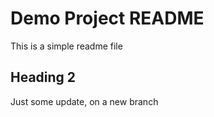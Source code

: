 # Demo Project README

This is a simple readme file

## Heading 2

Just some update, on a new branch